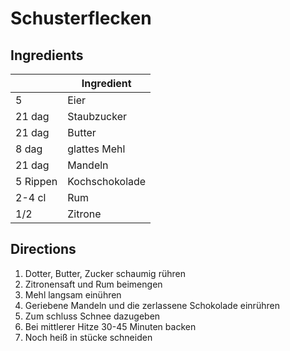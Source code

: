 # Schusterflecken

## Ingredients

|             | Ingredient |
|---          | --- |
|5            | Eier  |
|21 dag       | Staubzucker |
|21 dag       | Butter |
|8 dag        | glattes Mehl |
|21 dag       | Mandeln |
|5 Rippen     | Kochschokolade |
|2-4 cl       | Rum |
|1/2          | Zitrone |


## Directions

1. Dotter, Butter, Zucker schaumig rühren
1. Zitronensaft und Rum beimengen
1. Mehl langsam einühren
1. Geriebene Mandeln und die zerlassene Schokolade einrühren
1. Zum schluss Schnee dazugeben
1. Bei mittlerer Hitze 30-45 Minuten backen
1. Noch heiß in stücke schneiden
